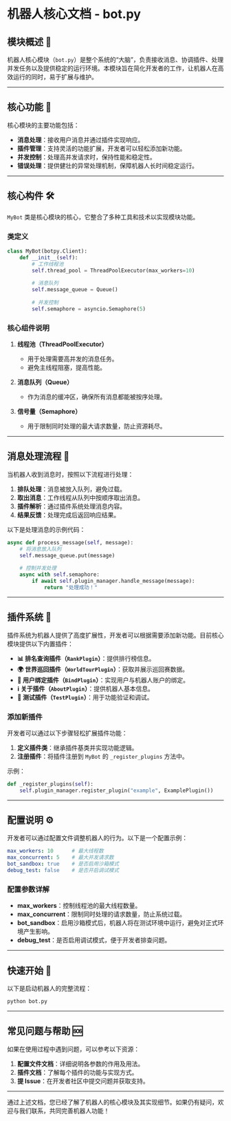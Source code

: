 # 机器人核心文档 - bot.py

## 模块概述 🤖

机器人核心模块（`bot.py`）是整个系统的“大脑”，负责接收消息、协调插件、处理并发任务以及提供稳定的运行环境。本模块旨在简化开发者的工作，让机器人在高效运行的同时，易于扩展与维护。

---

## 核心功能 🌟

核心模块的主要功能包括：

- **消息处理**：接收用户消息并通过插件实现响应。
- **插件管理**：支持灵活的功能扩展，开发者可以轻松添加新功能。
- **并发控制**：处理高并发请求时，保持性能和稳定性。
- **错误处理**：提供健壮的异常处理机制，保障机器人长时间稳定运行。

---

## 核心构件 🛠️

`MyBot` 类是核心模块的核心，它整合了多种工具和技术以实现模块功能。

### 类定义

```python
class MyBot(botpy.Client):
    def __init__(self):
        # 工作线程池
        self.thread_pool = ThreadPoolExecutor(max_workers=10)
        
        # 消息队列
        self.message_queue = Queue()
        
        # 并发控制
        self.semaphore = asyncio.Semaphore(5)
```

### 核心组件说明

1. **线程池（ThreadPoolExecutor）**

   - 用于处理需要高并发的消息任务。
   - 避免主线程阻塞，提高性能。

2. **消息队列（Queue）**

   - 作为消息的缓冲区，确保所有消息都能被按序处理。

3. **信号量（Semaphore）**

   - 用于限制同时处理的最大请求数量，防止资源耗尽。

---

## 消息处理流程 📩

当机器人收到消息时，按照以下流程进行处理：

1. **排队处理**：消息被放入队列，避免过载。
2. **取出消息**：工作线程从队列中按顺序取出消息。
3. **插件解析**：通过插件系统处理消息内容。
4. **结果反馈**：处理完成后返回响应结果。

以下是处理消息的示例代码：

```python
async def process_message(self, message):
    # 将消息放入队列
    self.message_queue.put(message)
    
    # 控制并发处理
    async with self.semaphore:
        if await self.plugin_manager.handle_message(message):
            return "处理成功！"
```

---

## 插件系统 🔌

插件系统为机器人提供了高度扩展性，开发者可以根据需要添加新功能。目前核心模块提供以下内置插件：

- **📊 排名查询插件（`RankPlugin`）**：提供排行榜信息。
- **🌍 世界巡回插件（`WorldTourPlugin`）**：获取并展示巡回赛数据。
- **🔗 用户绑定插件（`BindPlugin`）**：实现用户与机器人账户的绑定。
- **ℹ️ 关于插件（`AboutPlugin`）**：提供机器人基本信息。
- **🔧 测试插件（`TestPlugin`）**：用于功能验证和调试。

### 添加新插件

开发者可以通过以下步骤轻松扩展插件功能：

1. **定义插件类**：继承插件基类并实现功能逻辑。
2. **注册插件**：将插件注册到 `MyBot` 的 `_register_plugins` 方法中。

示例：

```python
def _register_plugins(self):
    self.plugin_manager.register_plugin("example", ExamplePlugin())
```

---

## 配置说明 ⚙️

开发者可以通过配置文件调整机器人的行为。以下是一个配置示例：

```yaml
max_workers: 10      # 最大线程数
max_concurrent: 5    # 最大并发请求数
bot_sandbox: true    # 是否启用沙箱模式
debug_test: false    # 是否开启调试模式
```

### 配置参数详解

- **max\_workers**：控制线程池的最大线程数量。
- **max\_concurrent**：限制同时处理的请求数量，防止系统过载。
- **bot\_sandbox**：启用沙箱模式后，机器人将在测试环境中运行，避免对正式环境产生影响。
- **debug\_test**：是否启用调试模式，便于开发者排查问题。

---

## 快速开始 🚀

以下是启动机器人的完整流程：

```python
python bot.py
```

---

## 常见问题与帮助 🆘

如果在使用过程中遇到问题，可以参考以下资源：

1. **配置文件文档**：详细说明各参数的作用及用法。
2. **插件文档**：了解每个插件的功能与实现方式。
3. **提 Issue**：在开发者社区中提交问题并获取支持。

---

通过上述文档，您已经了解了机器人的核心模块及其实现细节。如果仍有疑问，欢迎与我们联系，共同完善机器人功能！

